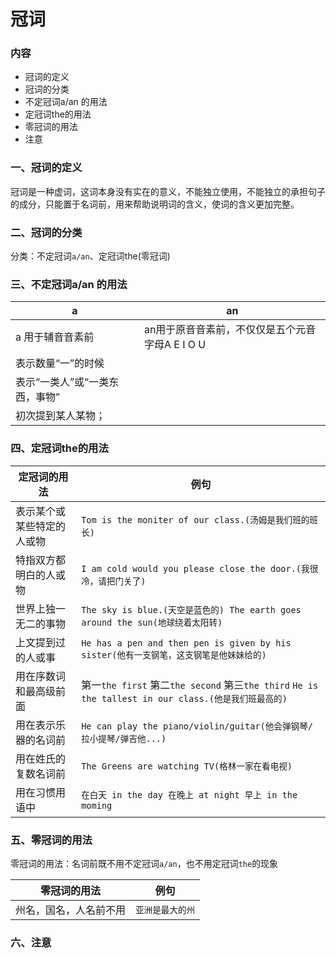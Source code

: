 # 冠词

### 内容

- 冠词的定义
- 冠词的分类
- 不定冠词a/an 的用法
- 定冠词the的用法
- 零冠词的用法
- 注意

### 一、冠词的定义

冠词是一种虚词，这词本身没有实在的意义，不能独立使用，不能独立的承担句子的成分，只能置于名词前，用来帮助说明词的含义，使词的含义更加完整。

### 二、冠词的分类

分类：不定冠词`a/an`、定冠词the(零冠词)

### 三、不定冠词a/an 的用法

a | an
---|---
a 用于辅音音素前 | an用于原音音素前，不仅仅是五个元音字母A E I O U
表示数量“一”的时候 | 
表示“一类人”或“一类东西，事物” | 
初次提到某人某物； | 

### 四、定冠词the的用法

定冠词的用法 | 例句
---|---
表示某个或某些特定的人或物 | `Tom is the moniter of our class.(汤姆是我们班的班长)`
特指双方都明白的人或物 | `I am cold would you please close the door.(我很冷，请把门关了)`
世界上独一无二的事物 | `The sky is blue.(天空是蓝色的) The earth goes around the sun(地球绕着太阳转)`
上文提到过的人或事 | `He has a pen and then pen is given by his sister(他有一支钢笔，这支钢笔是他妹妹给的)`
用在序数词和最高级前面 | 第一`the first` 第二`the second` 第三`the third` `He is the tallest in our class.(他是我们班最高的)`
用在表示乐器的名词前 | `He can play the piano/violin/guitar(他会弹钢琴/拉小提琴/弹吉他...)`
用在姓氏的复数名词前 | `The Greens are watching TV(格林一家在看电视)`
用在习惯用语中 | `在白天 in the day 在晚上 at night 早上 in the moming`

### 五、零冠词的用法

零冠词的用法：名词前既不用不定冠词`a/an`，也不用定冠词`the`的现象

零冠词的用法 | 例句
--- |   ---
州名，国名，人名前不用 | `亚洲是最大的州` 

### 六、注意

